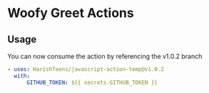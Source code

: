 # Woofy Greet Actions
## Usage

You can now consume the action by referencing the v1.0.2 branch

```yaml
- uses: HarishTeens/javascript-action-temp@v1.0.2
  with:
      GITHUB_TOKEN: ${{ secrets.GITHUB_TOKEN }}
```